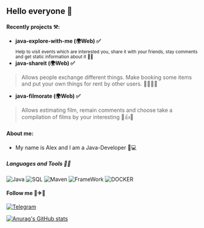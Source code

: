 ## Hello everyone 👋
#### Recently projects ⚒️:

* **java-explore-with-me (🌍Web) ✅** \
<sub>Help to visit events which are interested you, 
share it with your friends, stay comments and get static information about it 🥂📆 </sub>
* **java-shareit (🌍Web) ✅**
>Allows people exchange different things. 
Make booking some items and put your own things for rent 
by other users. 🤝🏼🔄📜
* **java-filmorate (🌍Web) ✅**
>Allows estimating film, remain comments and 
choose take a compilation of films by your interesting 🎦👍🍿
#### About me:
* My name is Alex and I am a Java-Developer 🎸💻
##### Languages and Tools 👅🔧
![Java](https://img.shields.io/badge/-Java-red?style=for-the-badge&logo=oracle)
![SQL](https://img.shields.io/badge/-SQL-ed?style=for-the-badge&logo=PostgreSql)
![Maven](https://img.shields.io/badge/-Maven-pink?style=for-the-badge&logo=apacheMaven)
![FrameWork](https://img.shields.io/badge/-Spring_Boot-yellow?style=for-the-badge&logo=Springboot)
![DOCKER](https://img.shields.io/badge/-Docker-green?style=for-the-badge&logo=Docker)

#### Follow me 🚗✈🚢
[![Telegram](https://img.shields.io/badge/-Telegram-blue?style=for-the-badge&logo=telegram)](https://t.me/Alex_Alex00)

[![Anurag's GitHub stats](https://github-readme-stats.vercel.app/api?username=AlexKlinkov&show_icons=true&theme=onedark)](https://github.com/anuraghazra/github-readme-stats)

